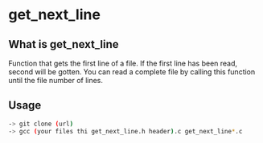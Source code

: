# get_next_line
## What is get_next_line
Function that gets the first line of a file. If the first line has been read, second will be gotten. You can read a complete file by calling this function until the file number of lines.
## Usage
```bash
-> git clone (url)
-> gcc (your files thi get_next_line.h header).c get_next_line*.c

